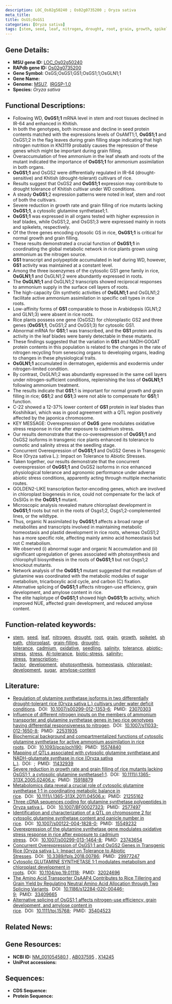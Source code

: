 ```yaml
---
description: LOC_Os02g50240 ; Os02g0735200 ; Oryza sativa
meta_title:
title: OsGS;OsGS1
categories: [Oryza sativa]
tags: [stem, seed, leaf, nitrogen, drought, root, grain, growth, spikelet, sheath, chloroplast, grain filling, drought tolerance, cadmium, oxidative, seedling, salinity, tolerance, abiotic stress, stress, Al tolerance, biotic stress, salinity stress, transcription factor, development, photosynthesis, homeostasis, chloroplast development, sugar, amylose content]
---
```


## Gene Details:
- **MSU gene ID:** [LOC_Os02g50240](http://rice.uga.edu/cgi-bin/ORF_infopage.cgi?orf=LOC_Os02g50240)  
- **RAPdb gene ID:** [Os02g0735200](https://rapdb.dna.affrc.go.jp/locus/?name=Os02g0735200)  
- **Gene Symbol:** OsGS;OsGS1;GS1;OsGS1;1;OsGLN1;1
- **Gene Name:**
- **Genome:**  [MSU7](http://rice.uga.edu/),&nbsp;&nbsp;[IRGSP-1.0](https://rapdb.dna.affrc.go.jp/download/irgsp1.html)
- **Species:** *Oryza sativa*

## Functional Descriptions:
   - Following WD, **OsGS1;1** mRNA level in stem and root tissues declined in IR-64 and enhanced in Khitish.
   - In both the genotypes, both increase and decline in seed protein contents matched with the expressions levels of OsAMT1;1, **OsGS1;1** and OsGS1;2 in the flag leaves during grain filling stage indicating that high nitrogen nutrition in KN3119 probably causes the repression of these genes which might be important during grain filling.
   - Overaccumulation of free ammonium in the leaf sheath and roots of the mutant indicated the importance of **OsGS1;1** for ammonium assimilation in both organs.
   - **OsGS1;1** and OsGS2 were differentially regulated in IR-64 (drought-sensitive) and Khitish (drought-tolerant) cultivars of rice.
   - Results suggest that OsGS2 and **OsGS1;1** expression may contribute to drought tolerance of Khitish cultivar under WD conditions.
   - A steady **OsGS1**;2 expression patterns were noted in leaf, stem and root of both the cultivars.
   - Severe reduction in growth rate and grain filling of rice mutants lacking **OsGS1;1**, a cytosolic glutamine synthetase1;1.
   - **OsGS1;1** was expressed in all organs tested with higher expression in leaf blades, while OsGS1;2, and OsGS1;3 were expressed mainly in roots and spikelets, respectively.
   - Of the three genes encoding cytosolic GS in rice, **OsGS1;1** is critical for normal growth and grain filling.
   - These results demonstrated a crucial function of **OsGS1;1** in coordinating the global metabolic network in rice plants grown using ammonium as the nitrogen source.
   - **GS1** transcript and polypeptide accumulated in leaf during WD, however, **GS1** activity was maintained at a constant level.
   - Among the three isoenzymes of the cytosolic GS1 gene family in rice, **OsGLN1;1** and OsGLN1;2 were abundantly expressed in roots.
   - The **OsGLN1;1** and OsGLN1;2 transcripts showed reciprocal responses to ammonium supply in the surface cell layers of roots.
   - The high-capacity Gln synthetic activities of **OsGLN1;1** and OsGLN1;2 facilitate active ammonium assimilation in specific cell types in rice roots.
   - Low-affinity forms of **GS1** comparable to those in Arabidopsis (GLN1;2 and GLN1;3) were absent in rice roots.
   - Rice plants possess one gene (OsGS2) for chloroplastic GS2 and three genes (**OsGS1;1**, OsGS1;2 and OsGS1;3) for cytosolic GS1.
   - Abnormal mRNA for **GS1**;1 was transcribed, and the **GS1** protein and its activity in the leaf blades were barely detectable in these mutants.
   - These findings suggested that the variation in **GS1** and NADH‐GOGAT protein contents in this population is related to the changes in the rate of nitrogen recycling from senescing organs to developing organs, leading to changes in these physiological traits.
   - **OsGLN1;1** accumulated in dermatogen, epidermis and exodermis under nitrogen-limited condition.
   - By contrast, OsGLN1;2 was abundantly expressed in the same cell layers under nitrogen-sufficient conditions, replenishing the loss of **OsGLN1;1** following ammonium treatment.
   - The results indicate that **GS1**;1 is important for normal growth and grain filling in rice; **GS1**;2 and **GS1**;3 were not able to compensate for **GS1**;1 function.
   - C-22 showed a 12-37% lower content of **GS1** protein in leaf blades than Koshihikari, which was in good agreement with a QTL region positively affected by the japonica chromosome.
   - KEY MESSAGE: Overexpression of **OsGS** gene modulates oxidative stress response in rice after exposure to cadmium stress.
   - Our results demonstrate that the co-overexpression of **OsGS1;1** and OsGS2 isoforms in transgenic rice plants enhanced its tolerance to osmotic and salinity stress at the seedling stage.
   - Concurrent Overexpression of **OsGS1;1** and OsGS2 Genes in Transgenic Rice (Oryza sativa L.): Impact on Tolerance to Abiotic Stresses.
   - Taken together, our results demonstrate that the concurrent overexpression of **OsGS1;1** and OsGS2 isoforms in rice enhanced physiological tolerance and agronomic performance under adverse abiotic stress conditions, apparently acting through multiple mechanistic routes.
   - GOLDEN2-LIKE transcription factor-encoding genes, which are involved in chloroplast biogenesis in rice, could not compensate for the lack of OsSIGs in the **OsGS1;1** mutant.
   - Microscopic analysis revealed mature chloroplast development in **OsGS1;1** roots but not in the roots of Osgs1;2, Osgs1;2-complemented lines, or the wildtype.
   - Thus, organic N assimilated by **OsGS1;1** affects a broad range of metabolites and transcripts involved in maintaining metabolic homeostasis and plastid development in rice roots, whereas OsGS1;2 has a more specific role, affecting mainly amino acid homeostasis but not C metabolism.
   - We observed (i) abnormal sugar and organic N accumulation and (ii) significant upregulation of genes associated with photosynthesis and chlorophyll biosynthesis in the roots of **OsGS1;1** but not Osgs1;2 knockout mutants.
   - Network analysis of the **OsGS1;1** mutant suggested that metabolism of glutamine was coordinated with the metabolic modules of sugar metabolism, tricarboxylic acid cycle, and carbon (C) fixation.
   - Alternative splicing of **OsGS1;1** affects nitrogen-use efficiency, grain development, and amylose content in rice.
   - The elite haplotype of **OsGS1;1** showed high **OsGS1;1**b activity, which improved NUE, affected grain development, and reduced amylose content.

## Function-related keywords:
   - [stem](/tags/stem/),&nbsp;&nbsp;[seed](/tags/seed/),&nbsp;&nbsp;[leaf](/tags/leaf/),&nbsp;&nbsp;[nitrogen](/tags/nitrogen/),&nbsp;&nbsp;[drought](/tags/drought/),&nbsp;&nbsp;[root](/tags/root/),&nbsp;&nbsp;[grain](/tags/grain/),&nbsp;&nbsp;[growth](/tags/growth/),&nbsp;&nbsp;[spikelet](/tags/spikelet/),&nbsp;&nbsp;[sheath](/tags/sheath/),&nbsp;&nbsp;[chloroplast](/tags/chloroplast/),&nbsp;&nbsp;[grain-filling](/tags/grain-filling/),&nbsp;&nbsp;[drought-tolerance](/tags/drought-tolerance/),&nbsp;&nbsp;[cadmium](/tags/cadmium/),&nbsp;&nbsp;[oxidative](/tags/oxidative/),&nbsp;&nbsp;[seedling](/tags/seedling/),&nbsp;&nbsp;[salinity](/tags/salinity/),&nbsp;&nbsp;[tolerance](/tags/tolerance/),&nbsp;&nbsp;[abiotic-stress](/tags/abiotic-stress/),&nbsp;&nbsp;[stress](/tags/stress/),&nbsp;&nbsp;[Al-tolerance](/tags/Al-tolerance/),&nbsp;&nbsp;[biotic-stress](/tags/biotic-stress/),&nbsp;&nbsp;[salinity-stress](/tags/salinity-stress/),&nbsp;&nbsp;[transcription-factor](/tags/transcription-factor/),&nbsp;&nbsp;[development](/tags/development/),&nbsp;&nbsp;[photosynthesis](/tags/photosynthesis/),&nbsp;&nbsp;[homeostasis](/tags/homeostasis/),&nbsp;&nbsp;[chloroplast-development](/tags/chloroplast-development/),&nbsp;&nbsp;[sugar](/tags/sugar/),&nbsp;&nbsp;[amylose-content](/tags/amylose-content/)

## Literature:
   - [Regulation of glutamine synthetase isoforms in two differentially drought-tolerant rice (Oryza sativa L.) cultivars under water deficit conditions](https://www.doi.org/10.1007/s00299-012-1353-6).&nbsp;&nbsp;DOI:&nbsp;&nbsp;[10.1007/s00299-012-1353-6](https://www.doi.org/10.1007/s00299-012-1353-6);&nbsp;&nbsp;PMID:&nbsp;&nbsp;[23070303](https://pubmed.ncbi.nlm.nih.gov/23070303/)
   - [Influence of different nitrogen inputs on the members of ammonium transporter and glutamine synthetase genes in two rice genotypes having differential responsiveness to nitrogen](https://www.doi.org/10.1007/s11033-012-1650-8).&nbsp;&nbsp;DOI:&nbsp;&nbsp;[10.1007/s11033-012-1650-8](https://www.doi.org/10.1007/s11033-012-1650-8);&nbsp;&nbsp;PMID:&nbsp;&nbsp;[22531935](https://pubmed.ncbi.nlm.nih.gov/22531935/)
   - [Biochemical background and compartmentalized functions of cytosolic glutamine synthetase for active ammonium assimilation in rice roots](https://www.doi.org/10.1093/pcp/pch190).&nbsp;&nbsp;DOI:&nbsp;&nbsp;[10.1093/pcp/pch190](https://www.doi.org/10.1093/pcp/pch190);&nbsp;&nbsp;PMID:&nbsp;&nbsp;[15574840](https://pubmed.ncbi.nlm.nih.gov/15574840/)
   - [Mapping of QTLs associated with cytosolic glutamine synthetase and NADH-glutamate synthase in rice (Oryza sativa L.)](https://www.doi.org/).&nbsp;&nbsp;DOI:&nbsp;&nbsp;[](https://www.doi.org/);&nbsp;&nbsp;PMID:&nbsp;&nbsp;[11432939](https://pubmed.ncbi.nlm.nih.gov/11432939/)
   - [Severe reduction in growth rate and grain filling of rice mutants lacking OsGS1;1, a cytosolic glutamine synthetase1;1](https://www.doi.org/10.1111/j.1365-313X.2005.02406.x).&nbsp;&nbsp;DOI:&nbsp;&nbsp;[10.1111/j.1365-313X.2005.02406.x](https://www.doi.org/10.1111/j.1365-313X.2005.02406.x);&nbsp;&nbsp;PMID:&nbsp;&nbsp;[15918879](https://pubmed.ncbi.nlm.nih.gov/15918879/)
   - [Metabolomics data reveal a crucial role of cytosolic glutamine synthetase 1;1 in coordinating metabolic balance in rice](https://www.doi.org/10.1111/j.1365-313X.2011.04506.x).&nbsp;&nbsp;DOI:&nbsp;&nbsp;[10.1111/j.1365-313X.2011.04506.x](https://www.doi.org/10.1111/j.1365-313X.2011.04506.x);&nbsp;&nbsp;PMID:&nbsp;&nbsp;[21255162](https://pubmed.ncbi.nlm.nih.gov/21255162/)
   - [Three cDNA sequences coding for glutamine synthetase polypeptides in Oryza sativa L](https://www.doi.org/10.1007/BF00027323).&nbsp;&nbsp;DOI:&nbsp;&nbsp;[10.1007/BF00027323](https://www.doi.org/10.1007/BF00027323);&nbsp;&nbsp;PMID:&nbsp;&nbsp;[2577497](https://pubmed.ncbi.nlm.nih.gov/2577497/)
   - [Identification and characterization of a QTL on chromosome 2 for cytosolic glutamine synthetase content and panicle number in rice](https://www.doi.org/10.1007/s00122-004-1828-0).&nbsp;&nbsp;DOI:&nbsp;&nbsp;[10.1007/s00122-004-1828-0](https://www.doi.org/10.1007/s00122-004-1828-0);&nbsp;&nbsp;PMID:&nbsp;&nbsp;[15549232](https://pubmed.ncbi.nlm.nih.gov/15549232/)
   - [Overexpression of the glutamine synthetase gene modulates oxidative stress response in rice after exposure to cadmium stress](https://www.doi.org/10.1007/s00299-013-1464-8).&nbsp;&nbsp;DOI:&nbsp;&nbsp;[10.1007/s00299-013-1464-8](https://www.doi.org/10.1007/s00299-013-1464-8);&nbsp;&nbsp;PMID:&nbsp;&nbsp;[23743654](https://pubmed.ncbi.nlm.nih.gov/23743654/)
   - [Concurrent Overexpression of OsGS1;1 and OsGS2 Genes in Transgenic Rice (Oryza sativa L.): Impact on Tolerance to Abiotic Stresses](https://www.doi.org/10.3389/fpls.2018.00786).&nbsp;&nbsp;DOI:&nbsp;&nbsp;[10.3389/fpls.2018.00786](https://www.doi.org/10.3389/fpls.2018.00786);&nbsp;&nbsp;PMID:&nbsp;&nbsp;[29977247](https://pubmed.ncbi.nlm.nih.gov/29977247/)
   - [Cytosolic GLUTAMINE SYNTHETASE 1;1 modulates metabolism and chloroplast development in roots](https://www.doi.org/10.1104/pp.19.01118).&nbsp;&nbsp;DOI:&nbsp;&nbsp;[10.1104/pp.19.01118](https://www.doi.org/10.1104/pp.19.01118);&nbsp;&nbsp;PMID:&nbsp;&nbsp;[32024696](https://pubmed.ncbi.nlm.nih.gov/32024696/)
   - [The Amino Acid Transporter OsAAP4 Contributes to Rice Tillering and Grain Yield by Regulating Neutral Amino Acid Allocation through Two Splicing Variants](https://www.doi.org/10.1186/s12284-020-00446-9).&nbsp;&nbsp;DOI:&nbsp;&nbsp;[10.1186/s12284-020-00446-9](https://www.doi.org/10.1186/s12284-020-00446-9);&nbsp;&nbsp;PMID:&nbsp;&nbsp;[33409665](https://pubmed.ncbi.nlm.nih.gov/33409665/)
   - [Alternative splicing of OsGS1;1 affects nitrogen-use efficiency, grain development, and amylose content in rice](https://www.doi.org/10.1111/tpj.15768).&nbsp;&nbsp;DOI:&nbsp;&nbsp;[10.1111/tpj.15768](https://www.doi.org/10.1111/tpj.15768);&nbsp;&nbsp;PMID:&nbsp;&nbsp;[35404523](https://pubmed.ncbi.nlm.nih.gov/35404523/)

## Related News:

## Gene Resources:
- **NCBI ID:**  [NM_001054580.1](http://www.ncbi.nlm.nih.gov/nuccore/NM_001054580.1)&nbsp;,&nbsp;[AB037595](http://www.ncbi.nlm.nih.gov/nuccore/AB037595)&nbsp;,&nbsp;[X14245](http://www.ncbi.nlm.nih.gov/nuccore/X14245)
- **UniProt accessions:** [](https://www.uniprot.org/uniprotkb//entry)

## Sequences:
- **CDS Sequence:**
- **Protein Sequence:**
